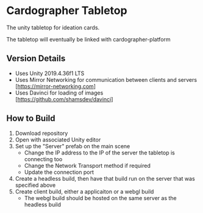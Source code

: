 # Cardographer Tabletop

The unity tabletop for ideation cards.

The tabletop will eventually be linked with cardographer-platform

## Version Details
- Uses Unity 2019.4.36f1 LTS
- Uses Mirror Networking for communication between clients and servers [https://mirror-networking.com]
- Uses Davinci for loading of images [https://github.com/shamsdev/davinci]


## How to Build

1. Download repository
2. Open with associated Unity editor
3. Set up the "Server" prefab on the main scene
   - Change the IP address to the IP of the server the tabletop is connecting too
   - Change the Network Transport method if required
   - Update the connection port
4. Create a headless build, then have that build run on the server that was specified above
5. Create client build, either a applicaiton or a webgl build
   - The webgl build should be hosted on the same server as the headless build
